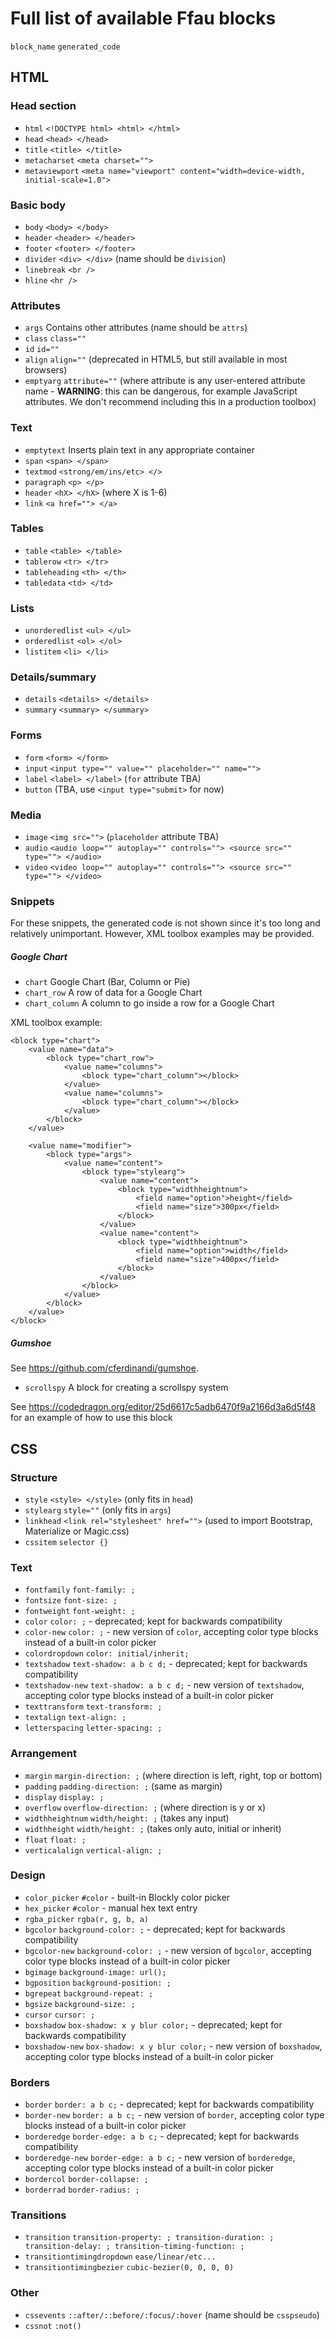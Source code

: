 # Full list of available Ffau blocks

`block_name` `generated_code`

## HTML
### Head section
* `html` `<!DOCTYPE html> <html> </html>`
* `head` `<head> </head>`
* `title` `<title> </title>`
* `metacharset` `<meta charset="">`
* `metaviewport` `<meta name="viewport" content="width=device-width, initial-scale=1.0">`

### Basic body
* `body` `<body> </body>`
* `header` `<header> </header>`
* `footer` `<footer> </footer>`
* `divider` `<div> </div>` (name should be `division`)
* `linebreak` `<br />`
* `hline` `<hr />`

### Attributes
* `args` Contains other attributes (name should be `attrs`)
* `class` `class=""`
* `id` `id=""`
* `align` `align=""` (deprecated in HTML5, but still available in most browsers)
* `emptyarg` `attribute=""` (where attribute is any user-entered attribute name - **WARNING**: this can be dangerous, for example JavaScript attributes. We don't recommend including this in a production toolbox)

### Text
* `emptytext` Inserts plain text in any appropriate container
* `span` `<span> </span>`
* `textmod` `<strong/em/ins/etc> </>`
* `paragraph` `<p> </p>`
* `header` `<hX> </hX>` (where X is 1-6)
* `link` `<a href=""> </a>`

### Tables
* `table` `<table> </table>`
* `tablerow` `<tr> </tr>`
* `tableheading` `<th> </th>`
* `tabledata` `<td> </td>`

### Lists
* `unorderedlist` `<ul> </ul>`
* `orderedlist` `<ol> </ol>`
* `listitem` `<li> </li>`

### Details/summary
* `details` `<details> </details>`
* `summary` `<summary> </summary>`

### Forms
* `form` `<form> </form>`
* `input` `<input type="" value="" placeholder="" name="">`
* `label` `<label> </label>` (`for` attribute TBA)
* `button` (TBA, use `<input type="submit>` for now)

### Media
* `image` `<img src="">` (`placeholder` attribute TBA)
* `audio` `<audio loop="" autoplay="" controls=""> <source src="" type=""> </audio>`
* `video` `<video loop="" autoplay="" controls=""> <source src="" type=""> </video>`

### Snippets
For these snippets, the generated code is not shown since it's too long and relatively unimportant. However, XML toolbox examples may be provided.

##### Google Chart
* `chart` Google Chart (Bar, Column or Pie)
* `chart_row` A row of data for a Google Chart
* `chart_column` A column to go inside a row for a Google Chart

XML toolbox example:
```
<block type="chart">
    <value name="data">
        <block type="chart_row">
            <value name="columns">
                <block type="chart_column"></block>
            </value>
            <value name="columns">
                <block type="chart_column"></block>
            </value>
        </block>
    </value>
    
    <value name="modifier">
        <block type="args">
            <value name="content">
                <block type="stylearg">
                    <value name="content">
                        <block type="widthheightnum">
                            <field name="option">height</field>
                            <field name="size">300px</field>
                        </block>
                    </value>
                    <value name="content">
                        <block type="widthheightnum">
                            <field name="option">width</field>
                            <field name="size">400px</field>
                        </block>
                    </value>
                </block>
            </value>
        </block>
    </value>
</block>
```

##### Gumshoe
See <https://github.com/cferdinandi/gumshoe>.

* `scrollspy` A block for creating a scrollspy system

See <https://codedragon.org/editor/25d6617c5adb6470f9a2166d3a6d5f48> for an example of how to use this block

## CSS
### Structure
* `style` `<style> </style>` (only fits in `head`)
* `stylearg` `style=""` (only fits in `args`)
* `linkhead` `<link rel="stylesheet" href="">` (used to import Bootstrap, Materialize or Magic.css)
* `cssitem` `selector {}`

### Text
* `fontfamily` `font-family: ;`
* `fontsize` `font-size: ;`
* `fontweight` `font-weight: ;`
* `color` `color: ;` - deprecated; kept for backwards compatibility
* `color-new` `color: ;` - new version of `color`, accepting color type blocks instead of a built-in color picker
* `colordropdown` `color: initial/inherit;`
* `textshadow` `text-shadow: a b c d;` - deprecated; kept for backwards compatibility
* `textshadow-new` `text-shadow: a b c d;` - new version of `textshadow`, accepting color type blocks instead of a built-in color picker
* `texttransform` `text-transform: ;`
* `textalign` `text-align: ;`
* `letterspacing` `letter-spacing: ;`

### Arrangement
* `margin` `margin-direction: ;` (where direction is left, right, top or bottom)
* `padding` `padding-direction: ;` (same as margin)
* `display` `display: ;`
* `overflow` `overflow-direction: ;` (where direction is y or x)
* `widthheightnum` `width/height: ;` (takes any input)
* `widthheight` `width/height: ;` (takes only auto, initial or inherit)
* `float` `float: ;`
* `verticalalign` `vertical-align: ;`

### Design
* `color_picker` `#color` - built-in Blockly color picker
* `hex_picker` `#color` - manual hex text entry
* `rgba_picker` `rgba(r, g, b, a)`
* `bgcolor` `background-color: ;` - deprecated; kept for backwards compatibility
* `bgcolor-new` `background-color: ;` - new version of `bgcolor`, accepting color type blocks instead of a built-in color picker
* `bgimage` `background-image: url();`
* `bgposition` `background-position: ;`
* `bgrepeat` `background-repeat: ;`
* `bgsize` `background-size: ;`
* `cursor` `cursor: ;`
* `boxshadow` `box-shadow: x y blur color;` - deprecated; kept for backwards compatibility
* `boxshadow-new` `box-shadow: x y blur color;` - new version of `boxshadow`, accepting color type blocks instead of a built-in color picker

### Borders
* `border` `border: a b c;` - deprecated; kept for backwards compatibility
* `border-new` `border: a b c;` - new version of `border`, accepting color type blocks instead of a built-in color picker
* `borderedge` `border-edge: a b c;` - deprecated; kept for backwards compatibility
* `borderedge-new` `border-edge: a b c;` - new version of `borderedge`, accepting color type blocks instead of a built-in color picker
* `bordercol` `border-collapse: ;`
* `borderrad` `border-radius: ;`

### Transitions
* `transition` `transition-property: ; transition-duration: ; transition-delay: ; transition-timing-function: ;`
* `transitiontimingdropdown` `ease/linear/etc...`
* `transitiontimingbezier` `cubic-bezier(0, 0, 0, 0)`

### Other
* `cssevents` `::after/::before/:focus/:hover` (name should be `csspseudo`)
* `cssnot` `:not()`

